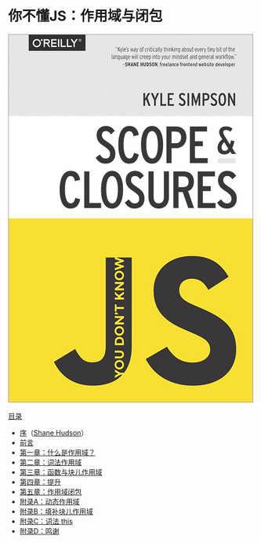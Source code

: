 # 你不懂JS：作用域与闭包

<!-- <img src="cover.jpg" width="300"> -->
![pic](../../../assets/You-Dont-Know-JS/2/cover.jpg)

<!-- -----

**[从 O'Reilly 购买数字/印刷版](http://shop.oreilly.com/product/0636920026327.do)**

----- -->

[目录](toc.md)

* [序](https://shanehudson.net/2014/06/03/foreword-dont-know-js/)（[Shane Hudson](https://github.com/shanehudson)）
* [前言](../preface.md)
* [第一章：什么是作用域？](ch1.md)
* [第二章：词法作用域](ch2.md)
* [第三章：函数与块儿作用域](ch3.md)
* [第四章：提升](ch4.md)
* [第五章：作用域闭包](ch5.md)
* [附录A：动态作用域](apA.md)
* [附录B：填补块儿作用域](apB.md)
* [附录C：词法 this](apC.md)
* [附录D：鸣谢](apD.md)
